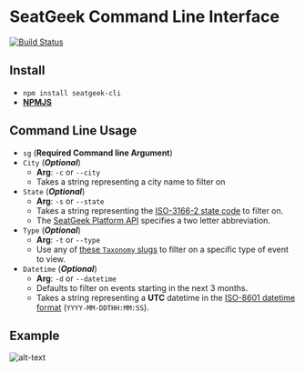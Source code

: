 # SeatGeek Command Line Interface
[![Build Status](https://travis-ci.org/jaebradley/seatgeek-cli.svg?branch=add-other-options)](https://travis-ci.org/jaebradley/seatgeek-cli)

## Install
* `npm install seatgeek-cli`
* [**NPMJS**](https://www.npmjs.com/package/seatgeek-cli)

## Command Line Usage
* `sg` (**Required Command line Argument**)
* `City` (**_Optional_**)
  * **Arg**: `-c` or `--city`
  * Takes a string representing a city name to filter on
* `State` (**_Optional_**)
  * **Arg**: `-s` or `--state`
  * Takes a string representing the [ISO-3166-2 state code](https://en.wikipedia.org/wiki/ISO_3166-2:US) to filter on.
  * The [SeatGeek Platform API](http://platform.seatgeek.com/) specifies a two letter abbreviation.
* `Type` (**_Optional_**)
  * **Arg**: `-t` or `--type`
  *  Use any of [these `Taxonomy` slugs](https://github.com/jaebradley/seatgeek-client/blob/master/src/data/Taxonomy.js) to filter on a specific type of event to view.
* `Datetime` (**_Optional_**)
  * **Arg**: `-d` or `--datetime`
  * Defaults to filter on events starting in the next 3 months.
  * Takes a string representing a __UTC__ datetime in the [ISO-8601 datetime format](https://en.wikipedia.org/wiki/ISO_8601) (`YYYY-MM-DDTHH:MM:SS`).

## Example
![alt-text](http://i.imgur.com/YTpXOv6.png)
